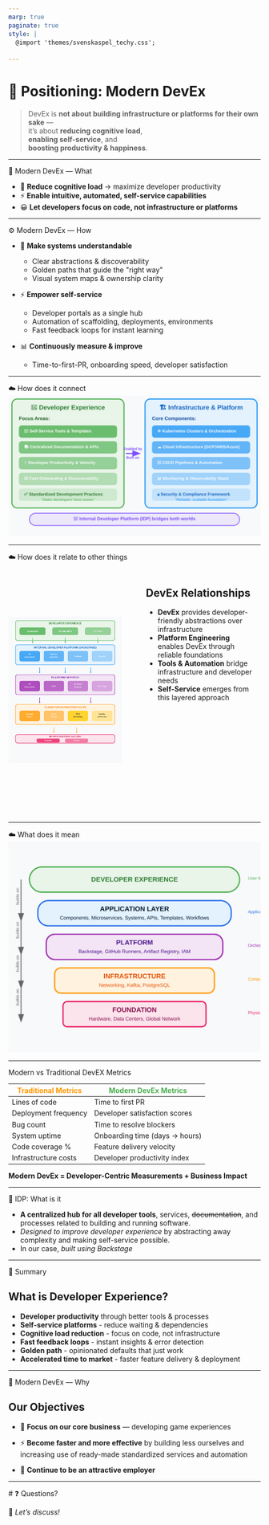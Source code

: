 ```yaml
---
marp: true
paginate: true
style: |
  @import 'themes/svenskaspel_techy.css';

---
```


<!-- _class: lead -->

# 🎯 Positioning: Modern DevEx

> DevEx is **not about building infrastructure or platforms for their own sake** —  
> it’s about **reducing cognitive load**,  
> **enabling self-service**, and  
> **boosting productivity & happiness**.

<!--
Vision:

  - Emphasize this is a **vision statement**, not just a definition.  
  - Call out that infra/platform can exist, but they are only **means to an end**.
-->

---
<div class="slide-header">🚀 Modern DevEx — What</div>

<div class="content-area">

- 🧠 **Reduce cognitive load** → maximize developer productivity  
- ⚡ **Enable intuitive, automated, self-service capabilities**  
- 😀 **Let developers focus on code, not infrastructure or platforms** 

</div>

---
<div class="slide-header">⚙️ Modern DevEx — How</div>

<div class="content-area">

- 🧩 **Make systems understandable**  
  - Clear abstractions & discoverability  
  - Golden paths that guide the "right way"  
  - Visual system maps & ownership clarity  

- ⚡ **Empower self-service**  
  - Developer portals as a single hub  
  - Automation of scaffolding, deployments, environments  
  - Fast feedback loops for instant learning  

- 📊 **Continuously measure & improve**  
  - Time-to-first-PR, onboarding speed, developer satisfaction  

</div>  

---

<div class="slide-header">☁️ How does it connect</div>

<div class="content-area">

<img src="diagrams/devex_vs_infra_slide.svg" class="slide-image" alt="DevEx vs Infrastructure Relationship" />

</div>

---

<div class="slide-header">☁️ How does it relate to other things</div>

<div class="content-area">

<div style="display: flex; align-items: flex-start; gap: 2rem; height: 500px; width: 100%;">
  <div style="flex: 0 0 45%; display: flex; align-items: center; justify-content: center; height: 100%;">
    <img src="diagrams/devex_vs_infra_clean.svg" alt="DevEx vs Infrastructure Clean View" style="width: 100%; height: auto; max-height: 480px; object-fit: contain;" />
  </div>
  <div style="flex: 1; padding: 1rem; height: 100%; overflow: hidden;">

## DevEx Relationships

<ul>
<li><strong>DevEx</strong> provides developer-friendly abstractions over infrastructure</li>
<li><strong>Platform Engineering</strong> enables DevEx through reliable foundations</li>
<li><strong>Tools & Automation</strong> bridge infrastructure and developer needs</li>
<li><strong>Self-Service</strong> emerges from this layered approach</li>
</ul>

  </div>
</div>

</div>

---

<div class="slide-header">☁️ What does it mean</div>

<div class="content-area">

<img src="diagrams/devex_hamburger.svg" class="slide-image" alt="DevEx Architecture Layers" />

</div>

---

<div class="slide-header">Modern vs Traditional DevEX Metrics</div>

<div class="content-area">

| <span style="color: #FF9800;">**Traditional Metrics**</span> | <span style="color: #4CAF50;">**Modern DevEx Metrics**</span> |
|------------------------|---------------------------|
| Lines of code | Time to first PR |
| Deployment frequency | Developer satisfaction scores |
| Bug count | Time to resolve blockers |
| System uptime | Onboarding time (days → hours) |
| Code coverage % | Feature delivery velocity |
| Infrastructure costs | Developer productivity index |

**Modern DevEx = Developer-Centric Measurements + Business Impact**

</div>

---

<div class="slide-header">🎯 IDP: What is it</div>

<div class="content-area">

- **A centralized hub for all developer tools**, services, ~~documentation~~, and processes related to building and running software.
- *Designed to improve developer experience* by abstracting away complexity and making self-service possible.
- In our case, *built using Backstage*

</div>

---

<div class="slide-header">📝 Summary</div>

<div class="content-area">

## What is Developer Experience?

<ul>
<li><strong>Developer productivity</strong> through better tools & processes</li>
<li><strong>Self-service platforms</strong> - reduce waiting & dependencies</li>
<li><strong>Cognitive load reduction</strong> - focus on code, not infrastructure</li>
<li><strong>Fast feedback loops</strong> - instant insights & error detection</li>
<li><strong>Golden path</strong> - opinionated defaults that just work</li>
<li><strong>Accelerated time to market</strong> - faster feature delivery & deployment</li>
</ul>

</div>

---
<div class="slide-header">🎯 Modern DevEx — Why</div>

<div class="content-area">

## Our Objectives

- 🚀 **Focus on our core business** — developing game experiences  

- ⚡ **Become faster and more effective** by building less ourselves and increasing use of ready-made standardized services and automation  

- 💖 **Continue to be an attractive employer**  

</div>  

---

<!-- _class: invert -->
<div class="slide-header-light">
# ❓ Questions?
</div>

💬 *Let’s discuss!*  
